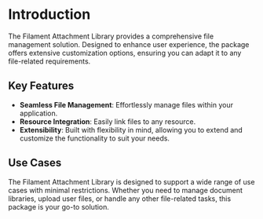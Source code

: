 # Introduction

The Filament Attachment Library provides a comprehensive file management solution. Designed to enhance user experience, the package offers extensive customization options, ensuring you can adapt it to any file-related requirements.

## Key Features
- **Seamless File Management**: Effortlessly manage files within your application.
- **Resource Integration**: Easily link files to any resource.
- **Extensibility**: Built with flexibility in mind, allowing you to extend and customize the functionality to suit your needs.

## Use Cases
The Filament Attachment Library is designed to support a wide range of use cases with minimal restrictions. Whether you need to manage document libraries, upload user files, or handle any other file-related tasks, this package is your go-to solution.
